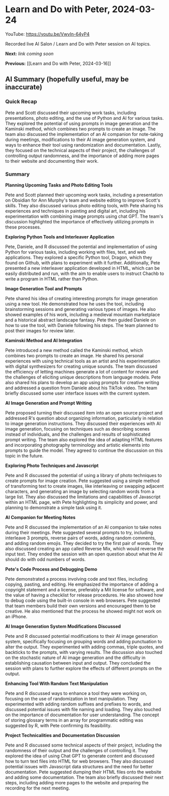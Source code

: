 # Learn and Do with Peter, 2024-03-24

YouTube: <https://youtu.be/VwvIn-64yP4>

Recorded live AI Salon / Learn and Do with Peter session on AI topics.

**Next:** _link coming soon_

**Previous:** [[Learn and Do with Peter, 2024-03-16]]

## AI Summary (hopefully useful, may be inaccurate)

### Quick Recap

Pete and Scott discussed their upcoming work tasks, including presentations, photo editing, and the use of Python and AI for various tasks. They explored the potential of using prompts in image generation and the Kaminski method, which combines two prompts to create an image. The team also discussed the implementation of an AI companion for note-taking during meetings, modifications to their AI image generation system, and ways to enhance their tool using randomization and documentation. Lastly, they focused on the technical aspects of their project, the challenges of controlling output randomness, and the importance of adding more pages to their website and documenting their work.
### Summary

**Planning Upcoming Tasks and Photo Editing Tools** 

Pete and Scott planned their upcoming work tasks, including a presentation on Obsidian for Ann Murphy's team and website editing to improve Scott's skills. They also discussed various photo editing tools, with Pete sharing his experiences and techniques in painting and digital art, including his experimentation with combining image prompts using chat GPT. The team's discussion highlighted the importance of effectively utilizing prompts in these processes. 

**Exploring Python Tools and Interleaver Application** 

Pete, Daniele, and R discussed the potential and implementation of using Python for various tasks, including working with files, text, and web applications. They explored a specific Python tool, Dragon, which they found on Github, with plans to experiment with it further. Additionally, Pete presented a new interleaver application developed in HTML, which can be easily distributed and run, with the aim to enable users to instruct Chachb to write a program in HTML rather than Python. 

**Image Generation Tool and Prompts** 

Pete shared his idea of creating interesting prompts for image generation using a new tool. He demonstrated how he uses the tool, including brainstorming sessions and generating various types of images. He also showed examples of his work, including a medieval mountain marketplace and a historical abstract landscape fantasy. Pete then guided Daniele on how to use the tool, with Daniele following his steps. The team planned to post their images for review later. 

**Kaminski Method and AI Integration** 

Pete introduced a new method called the Kaminski method, which combines two prompts to create an image. He shared his personal experiences with using technical tools as an artist and his experimentation with digital synthesizers for creating unique sounds. The team discussed the efficiency of letting machines generate a lot of content for review and the challenges of eliciting unique descriptions from language models. Pete also shared his plans to develop an app using prompts for creative writing and addressed a question from Daniele about his TikTok video. The team briefly discussed some user interface issues with the current system. 

**AI Image Generation and Prompt Writing** 

Pete proposed turning their discussed item into an open source project and addressed R's question about organizing information, particularly in relation to image generation instructions. They discussed their experiences with AI image generation, focusing on techniques such as describing scenes instead of individuals, and the challenges and results of sophisticated prompt writing. The team also explored the idea of adapting HTML features and incorporating photography terminology and artistic elements into prompts to guide the model. They agreed to continue the discussion on this topic in the future. 

**Exploring Photo Techniques and Javascript** 

Pete and R discussed the potential of using a library of photo techniques to create prompts for image creation. Pete suggested using a simple method of transforming text to create images, like interleaving or swapping adjacent characters, and generating an image by selecting random words from a large list. They also discussed the limitations and capabilities of Javascript within an HTML page, with Pete highlighting its simplicity and power, and planning to demonstrate a simple task using it. 

**AI Companion for Meeting Notes** 

Pete and R discussed the implementation of an AI companion to take notes during their meetings. Pete suggested several prompts to try, including interleave 3 prompts, reverse pairs of words, adding random comments, and adding random emojis. They decided to try the first pair of words. They also discussed creating an app called Reverse Mix, which would reverse the input text. They ended the session with an open question about what the AI should do with odd numbers of words. 

**Pete's Code Process and Debugging Demo** 

Pete demonstrated a process involving code and text files, including copying, pasting, and editing. He emphasized the importance of adding a copyright statement and a license, preferably a Mit license for software, and the value of having a checklist for release procedures. He also showed how to debug code using the built-in console in web browsers. Pete suggested that team members build their own versions and encouraged them to be creative. He also mentioned that the process he showed might not work on an iPhone. 

**AI Image Generation System Modifications Discussed** 

Pete and R discussed potential modifications to their AI image generation system, specifically focusing on grouping words and adding punctuation to alter the output. They experimented with adding commas, triple quotes, and backticks to the prompts, with varying results. The discussion also touched on the stochastic nature of AI image generation and the difficulty in establishing causation between input and output. They concluded the session with plans to further explore the effects of different prompts on the output. 

**Enhancing Tool With Random Text Manipulation** 

Pete and R discussed ways to enhance a tool they were working on, focusing on the use of randomization in text manipulation. They experimented with adding random suffixes and prefixes to words, and discussed potential issues with file naming and loading. They also touched on the importance of documentation for user understanding. The concept of storing glossary terms in an array for programmatic editing was suggested by R, with Pete confirming its feasibility. 

**Project Technicalities and Documentation Discussion** 

Pete and R discussed some technical aspects of their project, including the randomness of their output and the challenges of controlling it. They explored the idea of using Chat GPT to generate content and discussed how to turn text files into HTML for web browsers. They also discussed potential issues with Javascript data structures and the need for better documentation. Pete suggested dumping their HTML files onto the website and adding some documentation. The team also briefly discussed their next steps, including adding more pages to the website and preparing the recording for the next meeting.

